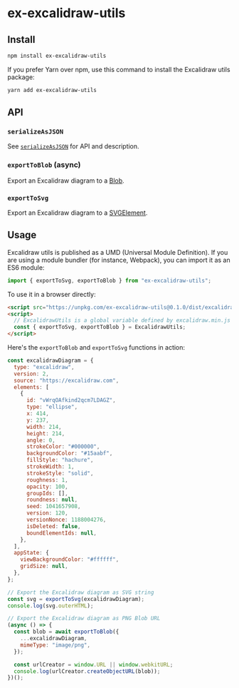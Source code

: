 # ex-excalidraw-utils

## Install

```bash
npm install ex-excalidraw-utils
```

If you prefer Yarn over npm, use this command to install the Excalidraw utils package:

```bash
yarn add ex-excalidraw-utils
```

## API

### `serializeAsJSON`

See [`serializeAsJSON`](https://github.com/excalidraw/excalidraw/blob/master/src/packages/excalidraw/README.md#serializeAsJSON) for API and description.

### `exportToBlob` (async)

Export an Excalidraw diagram to a [Blob](https://developer.mozilla.org/en-US/docs/Web/API/Blob).

### `exportToSvg`

Export an Excalidraw diagram to a [SVGElement](https://developer.mozilla.org/en-US/docs/Web/API/SVGElement).

## Usage

Excalidraw utils is published as a UMD (Universal Module Definition). If you are using a module bundler (for instance, Webpack), you can import it as an ES6 module:

```js
import { exportToSvg, exportToBlob } from "ex-excalidraw-utils";
```

To use it in a browser directly:

```html
<script src="https://unpkg.com/ex-excalidraw-utils@0.1.0/dist/excalidraw-utils.min.js"></script>
<script>
  // ExcalidrawUtils is a global variable defined by excalidraw.min.js
  const { exportToSvg, exportToBlob } = ExcalidrawUtils;
</script>
```

Here's the `exportToBlob` and `exportToSvg` functions in action:

```js
const excalidrawDiagram = {
  type: "excalidraw",
  version: 2,
  source: "https://excalidraw.com",
  elements: [
    {
      id: "vWrqOAfkind2qcm7LDAGZ",
      type: "ellipse",
      x: 414,
      y: 237,
      width: 214,
      height: 214,
      angle: 0,
      strokeColor: "#000000",
      backgroundColor: "#15aabf",
      fillStyle: "hachure",
      strokeWidth: 1,
      strokeStyle: "solid",
      roughness: 1,
      opacity: 100,
      groupIds: [],
      roundness: null,
      seed: 1041657908,
      version: 120,
      versionNonce: 1188004276,
      isDeleted: false,
      boundElementIds: null,
    },
  ],
  appState: {
    viewBackgroundColor: "#ffffff",
    gridSize: null,
  },
};

// Export the Excalidraw diagram as SVG string
const svg = exportToSvg(excalidrawDiagram);
console.log(svg.outerHTML);

// Export the Excalidraw diagram as PNG Blob URL
(async () => {
  const blob = await exportToBlob({
    ...excalidrawDiagram,
    mimeType: "image/png",
  });

  const urlCreator = window.URL || window.webkitURL;
  console.log(urlCreator.createObjectURL(blob));
})();
```
